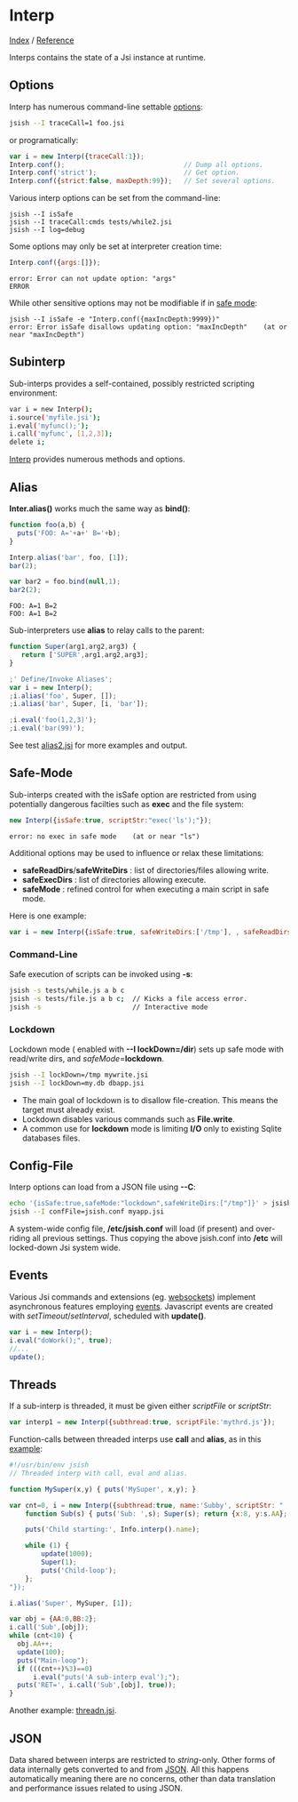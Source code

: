 Interp
====
[Index](Index.md "Jsi Documentation Index") /  [Reference](Reference.md "Generated Command Reference")

Interps contains the state of a Jsi instance at runtime.

## Options

Interp has numerous command-line settable [options](Reference.md#interp-new):

``` bash
jsish --I traceCall=1 foo.jsi
```

or programatically:

``` js  
var i = new Interp({traceCall:1});
Interp.conf();                              // Dump all options.
Interp.conf('strict');                      // Get option.
Interp.conf({strict:false, maxDepth:99});   // Set several options.
```

Various interp options can be set from the command-line:

```
jsish --I isSafe
jsish --I traceCall:cmds tests/while2.jsi
jsish --I log=debug
```

Some options may only be set at interpreter creation time:
``` js
Interp.conf({args:[]});
```

```
error: Error can not update option: "args"
ERROR
```

While other sensitive options may not be modifiable if in [safe mode](#safe-mode):
```
jsish --I isSafe -e "Interp.conf({maxIncDepth:9999})"
error: Error isSafe disallows updating option: "maxIncDepth"    (at or near "maxIncDepth")
```



## Subinterp

Sub-interps provides a self-contained, possibly restricted scripting environment:

``` bash
var i = new Interp();
i.source('myfile.jsi');
i.eval('myfunc();');
i.call('myfunc', [1,2,3]);
delete i;
```

[Interp](Reference.md#Interp) provides numerous methods and options.


## Alias

**Inter.alias()** works much the same way as **bind()**:

``` js
function foo(a,b) {
  puts('FOO: A='+a+' B='+b);
}

Interp.alias('bar', foo, [1]);
bar(2);

var bar2 = foo.bind(null,1);
bar2(2);
```

```
FOO: A=1 B=2
FOO: A=1 B=2
```

Sub-interpreters use **alias** to relay calls to the parent:

``` js
function Super(arg1,arg2,arg3) {
   return ['SUPER',arg1,arg2,arg3];
}

;' Define/Invoke Aliases';
var i = new Interp();
;i.alias('foo', Super, []);
;i.alias('bar', Super, [i, 'bar']);

;i.eval('foo(1,2,3)');
;i.eval('bar(99)');
```

See test [alias2.jsi](https://jsish.org/jsi/file/tests/alias2.jsi) for more examples and output.

## Safe-Mode

Sub-interps created with the isSafe option
are restricted from using potentially dangerous facilties such as **exec** and the file system:

``` js
new Interp({isSafe:true, scriptStr:"exec('ls');"});
```

```
error: no exec in safe mode    (at or near "ls")
```

Additional options may be used to influence or relax these limitations:

* **safeReadDirs**/**safeWriteDirs** : list of directories/files allowing write.
* **safeExecDirs** : list of directories allowing execute.
* **safeMode** : refined control for when executing a main script in safe mode.

Here is one example:

``` js
var i = new Interp({isSafe:true, safeWriteDirs:['/tmp'], , safeReadDirs:['/tmp']});
```

### Command-Line
Safe execution of scripts can be invoked using **-s**:

``` bash
jsish -s tests/while.js a b c
jsish -s tests/file.js a b c;  // Kicks a file access error.
jsish -s                       // Interactive mode
```

### Lockdown
Lockdown mode ( enabled with **--I lockDown=/dir**) sets up safe mode
with read/write dirs, and *safeMode*=**lockdown**.

``` bash
jsish --I lockDown=/tmp mywrite.jsi
jsish --I lockDown=my.db dbapp.jsi
```

* The main goal of lockdown is to disallow file-creation. This means the target must already exist.
* Lockdown disables various commands such as **File.write**.
* A common use for **lockdown** mode is limiting **I/O** only to existing Sqlite databases files.

## Config-File

Interp options can load from a JSON file using **--C**:

``` bash
echo '{isSafe:true,safeMode:"lockdown",safeWriteDirs:["/tmp"]}' > jsish.conf
jsish --I confFile=jsish.conf myapp.jsi
```

A system-wide config file, **/etc/jsish.conf** will load (if present) and over-riding all previous settings.
Thus copying the above jsish.conf into **/etc** will locked-down Jsi system wide.


## Events

Various Jsi commands and extensions (eg. [websockets](Builtins.md#websocket)) implement asynchronous
features employing [events](Builtins.md#event).  Javascript events are created with *setTimeout*/*setInterval*,
scheduled with **update()**.

``` js
var i = new Interp();
i.eval("doWork();", true);
//...
update();
```

## Threads

If a sub-interp is threaded, it must be given either *scriptFile* or *scriptStr*:

``` js
var interp1 = new Interp({subthread:true, scriptFile:'mythrd.js'});
```

Function-calls between threaded interps use **call** and **alias**, as in this
[example](https://jsish.org/jsi/file/js-demos/thread.jsi):

``` js
#!/usr/bin/env jsish
// Threaded interp with call, eval and alias.

function MySuper(x,y) { puts('MySuper', x,y); }

var cnt=0, i = new Interp({subthread:true, name:'Subby', scriptStr: "
    function Sub(s) { puts('Sub: ',s); Super(s); return {x:8, y:s.AA}; };

    puts('Child starting:', Info.interp().name);

    while (1) {
        update(1000);
        Super(1);
        puts('Child-loop');
    };
"});

i.alias('Super', MySuper, [1]);

var obj = {AA:0,BB:2};
i.call('Sub',[obj]);
while (cnt<10) {
  obj.AA++;
  update(100);
  puts("Main-loop");
  if (((cnt++)%3)==0)
      i.eval("puts('A sub-interp eval');");
  puts('RET=', i.call('Sub',[obj], true));
}
```

Another example: [threadn.jsi](https://jsish.org/jsi/file/js-demos/threadn.jsi).

## JSON

Data shared between interps are restricted to *string*-only.
Other forms of data internally gets converted to and from [JSON](Builtins.md#json).
All this happens automatically meaning there are no concerns,
other than data translation and performance issues related to using JSON.



